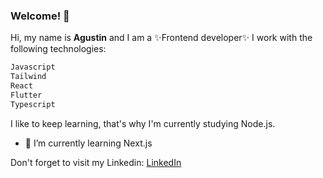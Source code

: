 ### Welcome! 👋 

Hi, my name is **Agustin** and I am a ✨Frontend developer✨ I work with the following technologies:
```sh
Javascript 
Tailwind
React
Flutter
Typescript 
```


I like to keep learning, that's why I'm currently studying Node.js.

- 🌱 I’m currently learning Next.js

Don't forget to visit my Linkedin: [LinkedIn]


[LinkedIn]:https://www.linkedin.com/in/agustin-molina-994635138/


